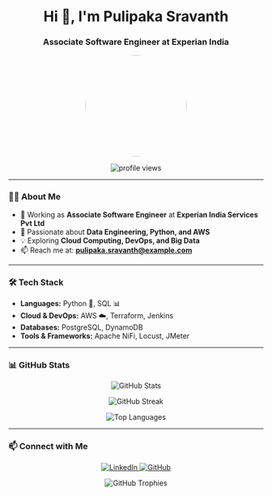 <h1 align="center">Hi 👋, I'm Pulipaka Sravanth</h1>
<h3 align="center">Associate Software Engineer at Experian India</h3>

<p align="center">
  <img src="https://your-image-url-here.jpg" width="200" height="200" style="border-radius: 50%;" />
</p>

<p align="center">
  <img src="https://komarev.com/ghpvc/?username=sravanth2002&label=Profile%20Views&color=0e75b6&style=flat" alt="profile views" />
</p>

---

### 👨‍💻 About Me  
- 💼 Working as **Associate Software Engineer** at **Experian India Services Pvt Ltd**  
- 🚀 Passionate about **Data Engineering, Python, and AWS**  
- 💡 Exploring **Cloud Computing, DevOps, and Big Data**  
- 📫 Reach me at: **pulipaka.sravanth@example.com**  

---

### 🛠️ Tech Stack  
- **Languages:** Python 🐍, SQL 📊  
- **Cloud & DevOps:** AWS ☁️, Terraform, Jenkins  
- **Databases:** PostgreSQL, DynamoDB  
- **Tools & Frameworks:** Apache NiFi, Locust, JMeter  

---

### 📊 GitHub Stats  

<p align="center">
  <img src="https://github-readme-stats.vercel.app/api?username=sravanth2002&show_icons=true&theme=radical&count_private=true" alt="GitHub Stats" />
</p>

<p align="center">
  <img src="https://github-readme-streak-stats.herokuapp.com/?user=sravanth2002&theme=radical" alt="GitHub Streak" />
</p>

<p align="center">
  <img src="https://github-readme-stats.vercel.app/api/top-langs/?username=sravanth2002&layout=compact&theme=radical" alt="Top Languages" />
</p>

---

### 📫 Connect with Me  
<p align="center">
  <a href="https://www.linkedin.com/in/pulipaka-sravanth">
    <img src="https://img.shields.io/badge/LinkedIn-blue?style=for-the-badge&logo=linkedin" alt="LinkedIn" />
  </a>
  <a href="https://github.com/sravanth2002">
    <img src="https://img.shields.io/badge/GitHub-%2312100E.svg?style=for-the-badge&logo=github" alt="GitHub" />
  </a>
</p>

<p align="center">
  <img src="https://github-profile-trophy.vercel.app/?username=sravanth2002&theme=radical" alt="GitHub Trophies" />
</p>
